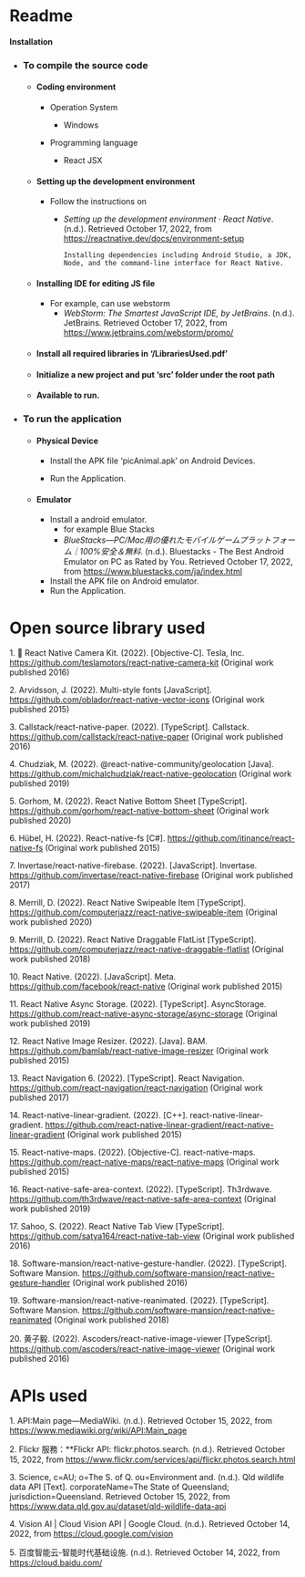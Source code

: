 # Readme

#### Installation

- ### To compile the source code

  - #### Coding environment

    - Operation System
      - Windows

    - Programming language
      - React JSX

  - #### Setting up the development environment

    - Follow the instructions on 

      - *Setting up the development environment · React Native*. (n.d.). Retrieved October 17, 2022, from https://reactnative.dev/docs/environment-setup	

        ```
        Installing dependencies including Android Studio, a JDK, Node, and the command-line interface for React Native.
        ```

  - #### Installing IDE for editing JS file

    - For example, can use webstorm 
      - *WebStorm: The Smartest JavaScript IDE, by JetBrains*. (n.d.). JetBrains. Retrieved October 17, 2022, from https://www.jetbrains.com/webstorm/promo/

  - #### Install all required libraries in ‘/LibrariesUsed.pdf’

  - #### Initialize a new project and put ‘src’ folder under the root path

  - #### Available to run.

- ### To run the application

  - #### Physical Device

    - Install the APK file ‘picAnimal.apk’ on Android Devices. 

    - Run the Application.

  - #### Emulator

    - Install a android emulator.
      - for example Blue Stacks
      - *BlueStacks—PC/Mac用の優れたモバイルゲームプラットフォーム｜100%安全＆無料*. (n.d.). Bluestacks - The Best Android Emulator on PC as Rated by You. Retrieved October 17, 2022, from https://www.bluestacks.com/ja/index.html
    - Install the APK file on Android emulator.
    - Run the Application.
    
# Open source library used

1\. 🎈 React Native Camera Kit. (2022). \[Objective-C\]. Tesla, Inc. https://github.com/teslamotors/react-native-camera-kit (Original work published 2016)

2\. Arvidsson, J. (2022). Multi-style fonts \[JavaScript\]. https://github.com/oblador/react-native-vector-icons (Original work published 2015)

3\. Callstack/react-native-paper. (2022). \[TypeScript\]. Callstack. https://github.com/callstack/react-native-paper (Original work published 2016)

4\. Chudziak, M. (2022). @react-native-community/geolocation \[Java\]. https://github.com/michalchudziak/react-native-geolocation (Original work published 2019)

5\. Gorhom, M. (2022). React Native Bottom Sheet \[TypeScript\]. https://github.com/gorhom/react-native-bottom-sheet (Original work published 2020)

6\. Hübel, H. (2022). React-native-fs \[C#\]. https://github.com/itinance/react-native-fs (Original work published 2015)

7\. Invertase/react-native-firebase. (2022). \[JavaScript\]. Invertase. https://github.com/invertase/react-native-firebase (Original work published 2017)

8\. Merrill, D. (2022). React Native Swipeable Item \[TypeScript\]. https://github.com/computerjazz/react-native-swipeable-item (Original work published 2020)

9\. Merrill, D. (2022). React Native Draggable FlatList \[TypeScript\]. https://github.com/computerjazz/react-native-draggable-flatlist (Original work published 2018)

10\. React Native. (2022). \[JavaScript\]. Meta. https://github.com/facebook/react-native (Original work published 2015)

11\. React Native Async Storage. (2022). \[TypeScript\]. AsyncStorage. https://github.com/react-native-async-storage/async-storage (Original work published 2019)

12\. React Native Image Resizer. (2022). \[Java\]. BAM. https://github.com/bamlab/react-native-image-resizer (Original work published 2015)

13\. React Navigation 6. (2022). \[TypeScript\]. React Navigation. https://github.com/react-navigation/react-navigation (Original work published 2017)

14\. React-native-linear-gradient. (2022). \[C++\]. react-native-linear-gradient. https://github.com/react-native-linear-gradient/react-native-linear-gradient (Original work published 2015)

15\. React-native-maps. (2022). \[Objective-C\]. react-native-maps. https://github.com/react-native-maps/react-native-maps (Original work published 2015)

16\. React-native-safe-area-context. (2022). \[TypeScript\]. Th3rdwave. https://github.com/th3rdwave/react-native-safe-area-context (Original work published 2019)

17\. Sahoo, S. (2022). React Native Tab View \[TypeScript\]. https://github.com/satya164/react-native-tab-view (Original work published 2016)

18\. Software-mansion/react-native-gesture-handler. (2022). \[TypeScript\]. Software Mansion. https://github.com/software-mansion/react-native-gesture-handler (Original work published 2016)

19\. Software-mansion/react-native-reanimated. (2022). \[TypeScript\]. Software Mansion. https://github.com/software-mansion/react-native-reanimated (Original work published 2018)

20\. 黄子毅. (2022). Ascoders/react-native-image-viewer \[TypeScript\]. https://github.com/ascoders/react-native-image-viewer (Original work published 2016)

# APIs used

1\. API:Main page—MediaWiki. (n.d.). Retrieved October 15, 2022, from https://www.mediawiki.org/wiki/API:Main_page

2\. Flickr 服務：\*\*Flickr API: flickr.photos.search. (n.d.). Retrieved October 15, 2022, from https://www.flickr.com/services/api/flickr.photos.search.html

3\. Science, c=AU; o=The S. of Q. ou=Environment and. (n.d.). Qld wildlife data API \[Text\]. corporateName=The State of Queensland; jurisdiction=Queensland. Retrieved October 15, 2022, from https://www.data.qld.gov.au/dataset/qld-wildlife-data-api

4\. Vision AI \| Cloud Vision API \| Google Cloud. (n.d.). Retrieved October 14, 2022, from https://cloud.google.com/vision

5\. 百度智能云-智能时代基础设施. (n.d.). Retrieved October 14, 2022, from https://cloud.baidu.com/

